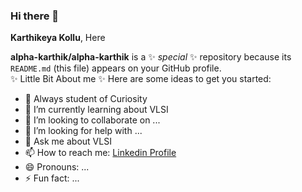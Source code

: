 ### Hi there 👋
**Karthikeya Kollu**, Here


**alpha-karthik/alpha-karthik** is a ✨ _special_ ✨ repository because its `README.md` (this file) appears on your GitHub profile.</br>
✨ Little Bit About me ✨
Here are some ideas to get you started:

- 🔭  Always student of Curiosity
- 🌱 I’m currently learning about VLSI
- 👯 I’m looking to collaborate on ...
- 🤔 I’m looking for help with ...
- 💬 Ask me about VLSI
- 📫 How to reach me: [Linkedin Profile](https://www.linkedin.com/in/kollukarthikeya/)
- 😄 Pronouns: ...
- ⚡ Fun fact: ...

